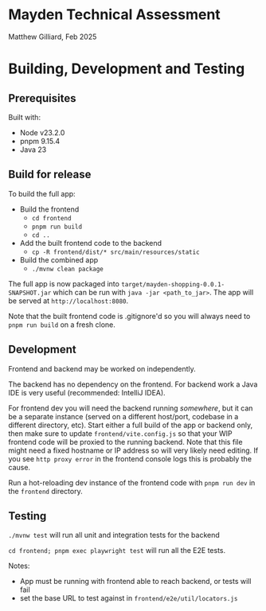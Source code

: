 # Mayden Technical Assessment
Matthew Gilliard, Feb 2025



# Building, Development and Testing 

## Prerequisites
Built with:
 - Node v23.2.0
 - pnpm 9.15.4
 - Java 23

## Build for release

To build the full app:
 - Build the frontend
   - `cd frontend`
   - `pnpm run build`
   - `cd ..`
 - Add the built frontend code to the backend
   - `cp -R frontend/dist/* src/main/resources/static`
 - Build the combined app
   - `./mvnw clean package`

The full app is now packaged into `target/mayden-shopping-0.0.1-SNAPSHOT.jar` which can be run with `java -jar <path_to_jar>`.
The app will be served at `http://localhost:8080`.

Note that the built frontend code is .gitignore'd so you will always need to `pnpm run build` on a fresh clone.

## Development

Frontend and backend may be worked on independently.

The backend has no dependency on the frontend.
For backend work a Java IDE is very useful (recommended: IntelliJ IDEA).

For frontend dev you will need the backend running _somewhere_, but it can be a separate instance
(served on a different host/port, codebase in a different directory, etc). Start either a full build
of the app or backend only, then make sure to update `frontend/vite.config.js` so that your
WIP frontend code will be proxied to the running backend. Note that this file might need
a fixed hostname or IP address so will very likely need editing. If you see `http proxy error`
in the frontend console logs this is probably the cause.

Run a hot-reloading dev instance of the frontend code with `pnpm run dev` in the `frontend`
directory.

## Testing

`./mvnw test` will run all unit and integration tests for the backend

`cd frontend; pnpm exec playwright test` will run all the E2E tests.

Notes:
 - App must be running with frontend able to reach backend, or tests will fail
 - set the base URL to test against in `frontend/e2e/util/locators.js`

